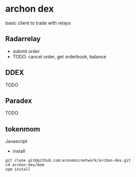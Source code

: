 # archon dex

basic client to trade with relays

## Radarrelay

* submit order
* TODO: cancel order, get orderbook, balance

## DDEX

TODO

## Paradex

TODO

## tokenmom 

Javascript

* install

```
git clone git@github.com:economicnetwork/archon-dex.git
cd archon-dex/mom
npm install
```